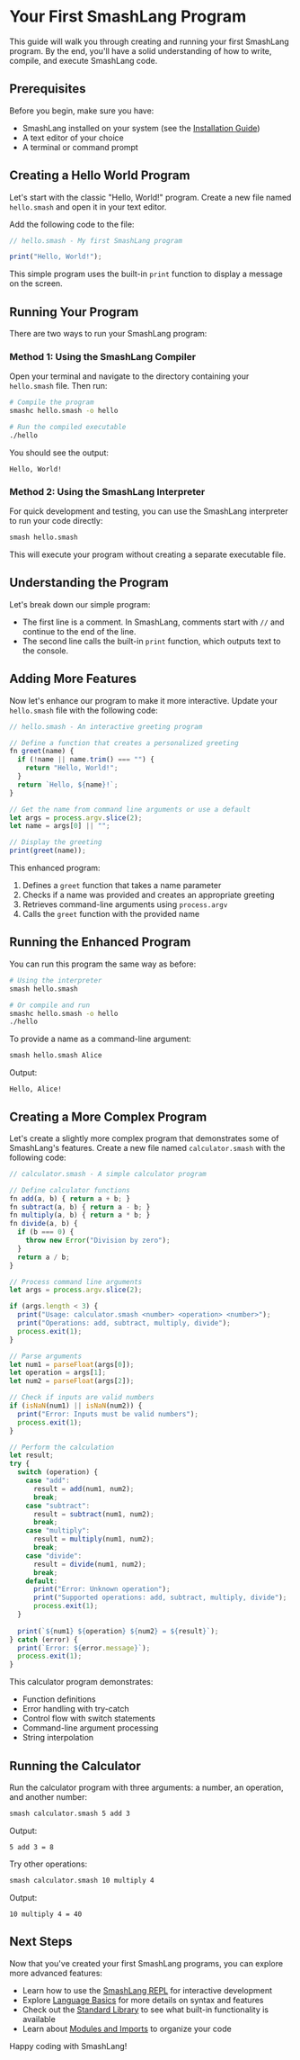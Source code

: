 # Your First SmashLang Program

This guide will walk you through creating and running your first SmashLang program. By the end, you'll have a solid understanding of how to write, compile, and execute SmashLang code.

## Prerequisites

Before you begin, make sure you have:

- SmashLang installed on your system (see the [Installation Guide](./installation.md))
- A text editor of your choice
- A terminal or command prompt

## Creating a Hello World Program

Let's start with the classic "Hello, World!" program. Create a new file named `hello.smash` and open it in your text editor.

Add the following code to the file:

```js
// hello.smash - My first SmashLang program

print("Hello, World!");
```

This simple program uses the built-in `print` function to display a message on the screen.

## Running Your Program

There are two ways to run your SmashLang program:

### Method 1: Using the SmashLang Compiler

Open your terminal and navigate to the directory containing your `hello.smash` file. Then run:

```bash
# Compile the program
smashc hello.smash -o hello

# Run the compiled executable
./hello
```

You should see the output:

```
Hello, World!
```

### Method 2: Using the SmashLang Interpreter

For quick development and testing, you can use the SmashLang interpreter to run your code directly:

```bash
smash hello.smash
```

This will execute your program without creating a separate executable file.

## Understanding the Program

Let's break down our simple program:

- The first line is a comment. In SmashLang, comments start with `//` and continue to the end of the line.
- The second line calls the built-in `print` function, which outputs text to the console.

## Adding More Features

Now let's enhance our program to make it more interactive. Update your `hello.smash` file with the following code:

```js
// hello.smash - An interactive greeting program

// Define a function that creates a personalized greeting
fn greet(name) {
  if (!name || name.trim() === "") {
    return "Hello, World!";
  }
  return `Hello, ${name}!`;
}

// Get the name from command line arguments or use a default
let args = process.argv.slice(2);
let name = args[0] || "";

// Display the greeting
print(greet(name));
```

This enhanced program:

1. Defines a `greet` function that takes a name parameter
2. Checks if a name was provided and creates an appropriate greeting
3. Retrieves command-line arguments using `process.argv`
4. Calls the `greet` function with the provided name

## Running the Enhanced Program

You can run this program the same way as before:

```bash
# Using the interpreter
smash hello.smash

# Or compile and run
smashc hello.smash -o hello
./hello
```

To provide a name as a command-line argument:

```bash
smash hello.smash Alice
```

Output:

```
Hello, Alice!
```

## Creating a More Complex Program

Let's create a slightly more complex program that demonstrates some of SmashLang's features. Create a new file named `calculator.smash` with the following code:

```js
// calculator.smash - A simple calculator program

// Define calculator functions
fn add(a, b) { return a + b; }
fn subtract(a, b) { return a - b; }
fn multiply(a, b) { return a * b; }
fn divide(a, b) {
  if (b === 0) {
    throw new Error("Division by zero");
  }
  return a / b;
}

// Process command line arguments
let args = process.argv.slice(2);

if (args.length < 3) {
  print("Usage: calculator.smash <number> <operation> <number>");
  print("Operations: add, subtract, multiply, divide");
  process.exit(1);
}

// Parse arguments
let num1 = parseFloat(args[0]);
let operation = args[1];
let num2 = parseFloat(args[2]);

// Check if inputs are valid numbers
if (isNaN(num1) || isNaN(num2)) {
  print("Error: Inputs must be valid numbers");
  process.exit(1);
}

// Perform the calculation
let result;
try {
  switch (operation) {
    case "add":
      result = add(num1, num2);
      break;
    case "subtract":
      result = subtract(num1, num2);
      break;
    case "multiply":
      result = multiply(num1, num2);
      break;
    case "divide":
      result = divide(num1, num2);
      break;
    default:
      print("Error: Unknown operation");
      print("Supported operations: add, subtract, multiply, divide");
      process.exit(1);
  }
  
  print(`${num1} ${operation} ${num2} = ${result}`);
} catch (error) {
  print(`Error: ${error.message}`);
  process.exit(1);
}
```

This calculator program demonstrates:

- Function definitions
- Error handling with try-catch
- Control flow with switch statements
- Command-line argument processing
- String interpolation

## Running the Calculator

Run the calculator program with three arguments: a number, an operation, and another number:

```bash
smash calculator.smash 5 add 3
```

Output:

```
5 add 3 = 8
```

Try other operations:

```bash
smash calculator.smash 10 multiply 4
```

Output:

```
10 multiply 4 = 40
```

## Next Steps

Now that you've created your first SmashLang programs, you can explore more advanced features:

- Learn how to use the [SmashLang REPL](./repl.md) for interactive development
- Explore [Language Basics](./language-basics.md) for more details on syntax and features
- Check out the [Standard Library](../standard-library/overview.md) to see what built-in functionality is available
- Learn about [Modules and Imports](../language/modules.md) to organize your code

Happy coding with SmashLang!
